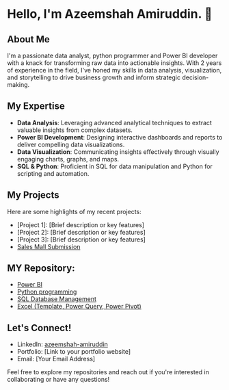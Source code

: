 # Hello, I'm Azeemshah Amiruddin. 👋

## About Me
I'm a passionate data analyst, python programmer and Power BI developer with a knack for transforming raw data into actionable insights. With 2 years of experience in the field, I've honed my skills in data analysis, visualization, and storytelling to drive business growth and inform strategic decision-making.

## My Expertise
- **Data Analysis**: Leveraging advanced analytical techniques to extract valuable insights from complex datasets.
- **Power BI Development**: Designing interactive dashboards and reports to deliver compelling data visualizations.
- **Data Visualization**: Communicating insights effectively through visually engaging charts, graphs, and maps.
- **SQL & Python**: Proficient in SQL for data manipulation and Python for scripting and automation.

## My Projects
Here are some highlights of my recent projects:
- [Project 1]: [Brief description or key features]
- [Project 2]: [Brief description or key features]
- [Project 3]: [Brief description or key features]
- [Sales Mall Submission](https://github.com/Azeemshah99/Sales_Mall_Submission)

## MY Repository:
- [Power BI](https://github.com/Azeemshah99/Power-BI)
- [Python programming](https://github.com/Azeemshah99/Python)
- [SQL Database Management](https://github.com/Azeemshah99/SQL)
- [Excel (Template, Power Query, Power Pivot)](https://github.com/Azeemshah99/Excel)

## Let's Connect!
- LinkedIn: [azeemshah-amiruddin](https://www.linkedin.com/in/azeemshah-amiruddin/)
- Portfolio: [Link to your portfolio website]
- Email: [Your Email Address]

Feel free to explore my repositories and reach out if you're interested in collaborating or have any questions!


<!--
**Azeemshah99/Azeemshah99** is a ✨ _special_ ✨ repository because its `README.md` (this file) appears on your GitHub profile.

Here are some ideas to get you started:

- 🔭 I’m currently working on ...
- 🌱 I’m currently learning ...
- 👯 I’m looking to collaborate on ...
- 🤔 I’m looking for help with ...
- 💬 Ask me about ...
- 📫 How to reach me: ...
- 😄 Pronouns: ...
- ⚡ Fun fact: ...
-->
